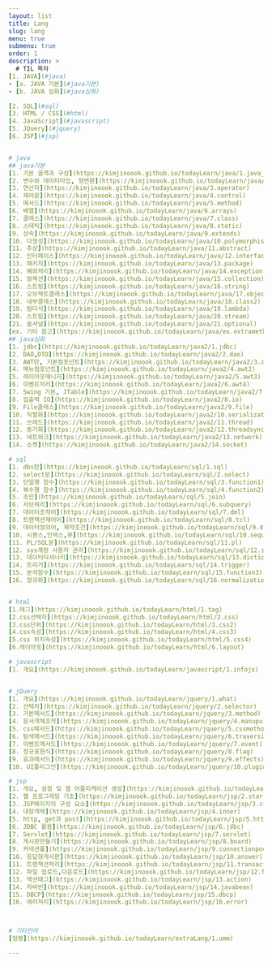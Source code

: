 ```yaml
---
layout: list
title: Lang
slug: lang
menu: true
submenu: true
order: 1
description: >
  # TIL 목차
[1. JAVA](#java)   
- [a. JAVA 기본](#java기본)   
- [b. JAVA 심화](#java심화)   

[2. SQL](#sql)   
[3. HTML / CSS](#html)   
[4. JavaScript](#javascript)   
[5. JQuery](#jquery)   
[6. JSP](#jsp)   


# java
## java기본
[1. 기본 골격과 구성](https://kimjinoook.github.io/todayLearn/java/1.java_start)   
[2. 변수와 데이터타입, 형변환](https://kimjinoook.github.io/todayLearn/java/2.var&dataType)  
[3. 연산자](https://kimjinoook.github.io/todayLearn/java/3.operator)   
[4. 제어문](https://kimjinoook.github.io/todayLearn/java/4.control)   
[5. 메서드](https://kimjinoook.github.io/todayLearn/java/5.method)   
[6. 배열](https://kimjinoook.github.io/todayLearn/java/6.arrays)   
[7. 클래스](https://kimjinoook.github.io/todayLearn/java/7.class)   
[8. 스태틱](https://kimjinoook.github.io/todayLearn/java/8.static)   
[9. 상속](https://kimjinoook.github.io/todayLearn/java/9.extends)   
[10. 다형성](https://kimjinoook.github.io/todayLearn/java/10.polymorphism)   
[11. 추상](https://kimjinoook.github.io/todayLearn/java/11.abstract)   
[12. 인터페이스](https://kimjinoook.github.io/todayLearn/java/12.interface)   
[13. 패키지](https://kimjinoook.github.io/todayLearn/java/13.package)   
[14. 예외처리](https://kimjinoook.github.io/todayLearn/java/14.exception)   
[15. 컬렉션](https://kimjinoook.github.io/todayLearn/java/15.collection)   
[16. 스트링](https://kimjinoook.github.io/todayLearn/java/16.string)   
[17. 오브젝트클래스](https://kimjinoook.github.io/todayLearn/java/17.object)   
[18. 내부클래스](https://kimjinoook.github.io/todayLearn/java/18.class2)   
[19. 람다식](https://kimjinoook.github.io/todayLearn/java/19.lambda)   
[20. 스트림](https://kimjinoook.github.io/todayLearn/java/20.stream)   
[21. 옵셔널](https://kimjinoook.github.io/todayLearn/java/21.optional)   
[ex. 기타 참고](https://kimjinoook.github.io/todayLearn/java/ex.extramethod)   
## java심화
[1. jdbc](https://kimjinoook.github.io/todayLearn/java2/1.jdbc)   
[2. DAO,DTO](https://kimjinoook.github.io/todayLearn/java2/2.dao)   
[3. AWT란, 기본컴포넌트](https://kimjinoook.github.io/todayLearn/java2/3.awt)   
[4. 메뉴컴포넌트](https://kimjinoook.github.io/todayLearn/java2/4.awt2)   
[5. 레이아웃매니저](https://kimjinoook.github.io/todayLearn/java2/5.awt3)   
[6. 이벤트처리](https://kimjinoook.github.io/todayLearn/java2/6.awt4)   
[7. Swing 기본, JTable](https://kimjinoook.github.io/todayLearn/java2/7.swing)   
[8. 입출력 IO](https://kimjinoook.github.io/todayLearn/java2/8.io)   
[9. File클래스](https://kimjinoook.github.io/todayLearn/java2/9.file)   
[10. 직렬화](https://kimjinoook.github.io/todayLearn/java2/10.serialization)   
[11. 쓰레드](https://kimjinoook.github.io/todayLearn/java2/11.thread)   
[12. 동기화](https://kimjinoook.github.io/todayLearn/java2/12.threadsync)   
[13. 네트워크](https://kimjinoook.github.io/todayLearn/java2/13.network)   
[14. 소켓](https://kimjinoook.github.io/todayLearn/java2/14.socket)   

# sql
[1. dbs란](https://kimjinoook.github.io/todayLearn/sql/1.sql)   
[2. select문](https://kimjinoook.github.io/todayLearn/sql/2.select)   
[3. 단일행 함수](https://kimjinoook.github.io/todayLearn/sql/3.function1)   
[4. 복수행 함수](https://kimjinoook.github.io/todayLearn/sql/4.function2)   
[5. 조인](https://kimjinoook.github.io/todayLearn/sql/5.join)   
[6. 서브쿼리](https://kimjinoook.github.io/todayLearn/sql/6.subquery)   
[7. 데이터조작어](https://kimjinoook.github.io/todayLearn/sql/7.dml)   
[8. 트랜잭션제어어](https://kimjinoook.github.io/todayLearn/sql/8.tcl)   
[9. 데이터정의어, 제약조건](https://kimjinoook.github.io/todayLearn/sql/9.ddl)   
[10. 시퀀스,인덱스,뷰](https://kimjinoook.github.io/todayLearn/sql/10.sequence)   
[11. PL/SQL문](https://kimjinoook.github.io/todayLearn/sql/11.pl)   
[12. sys계정 사용자 관리](https://kimjinoook.github.io/todayLearn/sql/12.sys)   
[13. 데이터딕셔너리](https://kimjinoook.github.io/todayLearn/sql/13.dictionary)   
[14. 트리거](https://kimjinoook.github.io/todayLearn/sql/14.trigger)   
[15. 분석함수](https://kimjinoook.github.io/todayLearn/sql/15.function3)   
[16. 정규화](https://kimjinoook.github.io/todayLearn/sql/16.normalization)   


# html
[1.태그](https://kimjinoook.github.io/todayLearn/html/1.tag)   
[2.css선택자](https://kimjinoook.github.io/todayLearn/html/2.css)   
[3.css단위](https://kimjinoook.github.io/todayLearn/html/3.css2)   
[4.css속성](https://kimjinoook.github.io/todayLearn/html/4.css3)   
[5.css 위치속성](https://kimjinoook.github.io/todayLearn/html/5.css4)   
[6.레이아웃](https://kimjinoook.github.io/todayLearn/html/6.layout)   

# javascript
[1. 개요](https://kimjinoook.github.io/todayLearn/javascript/1.infojs)   


# jQuery
[1. 개요](https://kimjinoook.github.io/todayLearn/jquery/1.what)   
[2. 선택자](https://kimjinoook.github.io/todayLearn/jquery/2.selector)   
[3. 기본메서드](https://kimjinoook.github.io/todayLearn/jquery/3.method)   
[4. 문서객체조작](https://kimjinoook.github.io/todayLearn/jquery/4.manupulation)   
[5. css메서드](https://kimjinoook.github.io/todayLearn/jquery/5.cssmethod)   
[6. 탐색메서드](https://kimjinoook.github.io/todayLearn/jquery/6.traversing)   
[7. 이벤트메서드](https://kimjinoook.github.io/todayLearn/jquery/7.event)   
[8. 정규표현식](https://kimjinoook.github.io/todayLearn/jquery/8.flag)   
[9. 효과메서드](https://kimjinoook.github.io/todayLearn/jquery/9.effects)   
[10. UI플러그인](https://kimjinoook.github.io/todayLearn/jquery/10.plugin)   

# jsp
[1. 개요, 설정 및 웹 어플리케이션 생성](https://kimjinoook.github.io/todayLearn/jsp/1.jsp)   
[2. 웹 프로그래밍 기초](https://kimjinoook.github.io/todayLearn/jsp/2.start)   
[3. JSP페이지의 구성 요소](https://kimjinoook.github.io/todayLearn/jsp/3.code)   
[4. 내장객체](https://kimjinoook.github.io/todayLearn/jsp/4.inner)   
[5. http, get과 post](https://kimjinoook.github.io/todayLearn/jsp/5.http)   
[6. JDBC 활용](https://kimjinoook.github.io/todayLearn/jsp/6.jdbc)   
[7. Servlet](https://kimjinoook.github.io/todayLearn/jsp/7.servlet)   
[8. 게시판만들기](https://kimjinoook.github.io/todayLearn/jsp/8.board)   
[9. 커넥션풀](https://kimjinoook.github.io/todayLearn/jsp/9.connectionpool)   
[10. 응답형게시판](https://kimjinoook.github.io/todayLearn/jsp/10.answer)   
[11. 트랜잭션처리](https://kimjinoook.github.io/todayLearn/jsp/11.transaction)   
[12. 파일 업로드,다운로드](https://kimjinoook.github.io/todayLearn/jsp/12.file)   
[13. 액션태그](https://kimjinoook.github.io/todayLearn/jsp/13.action)   
[14. 자바빈](https://kimjinoook.github.io/todayLearn/jsp/14.javabean)   
[15. DBCP](https://kimjinoook.github.io/todayLearn/jsp/15.dbcp)   
[16. 에러처리](https://kimjinoook.github.io/todayLearn/jsp/16.error)   



# 기타언어
[엄랭](https://kimjinoook.github.io/todayLearn/extraLang/1.umm)

---
```

 
